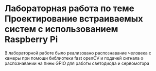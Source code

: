 <h1>Лабораторная работа по теме </br> Проектирование встраиваемых систем с использованием Raspberry Pi </h1>
В лабораторной работе было реализовано распознавание человека с камеры при помощи библиотеки fast openCV и подачей сигнала о распознавании на пины GPIO для работы светодиода и сервомотора
